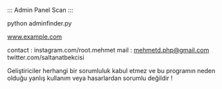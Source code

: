 ::: Admin Panel Scan :::

python adminfinder.py

www.example.com

contact : instagram.com/root.mehmet
          mail : mehmetd.php@gmail.com
          twitter.com/saltanatbekcisi

Geliştiriciler herhangi bir sorumluluk kabul etmez ve bu programın neden olduğu yanlış kullanım veya hasarlardan sorumlu değildir !
